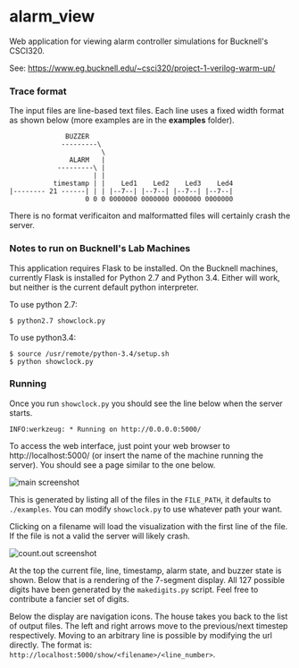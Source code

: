 # alarm_view
Web application for viewing alarm controller simulations for Bucknell's CSCI320.

See: https://www.eg.bucknell.edu/~csci320/project-1-verilog-warm-up/

### Trace format

The input files are line-based text files. Each line uses a fixed width format as shown below (more examples are in the **examples** folder).
```
              BUZZER
             ---------\
                       \
               ALARM   |
            ---------\ |
                     | |
           timestamp | |    Led1    Led2    Led3    Led4
|-------- 21 ------| | | |--7--| |--7--| |--7--| |--7--|
                   0 0 0 0000000 0000000 0000000 0000000
```

There is no format verificaiton and malformatted files will certainly crash the server.

### Notes to run on Bucknell's Lab Machines

This application requires Flask to be installed. On the Bucknell machines, currently Flask is installed for Python 2.7 and Python 3.4. Either will work, but neither is the current default python interpreter.

To use python 2.7:
```
$ python2.7 showclock.py
```

To use python3.4:
```
$ source /usr/remote/python-3.4/setup.sh
$ python showclock.py
```

### Running

Once you run `showclock.py` you should see the line below when the server starts.
```
INFO:werkzeug: * Running on http://0.0.0.0:5000/
```

To access the web interface, just point your web browser to http://localhost:5000/ (or insert the name of the machine running the server). You should see a page similar to the one below.

![main screenshot](https://raw.githubusercontent.com/amm042/alarm_view/master/screenshots/main.png)

This is generated by listing all of the files in the `FILE_PATH`, it defaults to `./examples`. You can modify `showclock.py` to use whatever path your want.

Clicking on a filename will load the visualization with the first line of the file. If the file is not a valid the server will likely crash.

![count.out screenshot](https://raw.githubusercontent.com/amm042/alarm_view/master/screenshots/count_out.png)

At the top the current file, line, timestamp, alarm state, and buzzer state is shown. Below that is a rendering of the 7-segment display. All 127 possible digits have been generated by the `makedigits.py` script. Feel free to contribute a fancier set of digits.

Below the display are navigation icons. The house takes you back to the list of output files. The left and right arrows move to the previous/next timestep respectively. Moving to an arbitrary line is possible by modifying the url directly. The format is: `http://localhost:5000/show/<filename>/<line_number>`.




